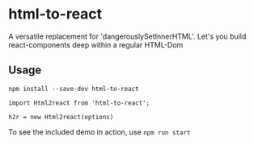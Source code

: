 # html-to-react

A versatile replacement for 'dangerouslySetInnerHTML'. Let's you build react-components deep within a regular HTML-Dom

## Usage

`npm install --save-dev html-to-react`

`import Html2react from 'html-to-react';`

`h2r = new Html2react(options)`

To see the included demo in action, use
`npm run start`
